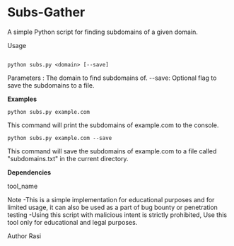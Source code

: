 # Subs-Gather

A simple Python script for finding subdomains of a given domain.

Usage
```

python subs.py <domain> [--save]
```

Parameters
<domain>: The domain to find subdomains of.
--save: Optional flag to save the subdomains to a file.

**Examples**

```
python subs.py example.com
```
This command will print the subdomains of example.com to the console.

```
python subs.py example.com --save
```
This command will save the subdomains of example.com to a file called "subdomains.txt" in the current directory.

**Dependencies**

tool_name

Note
-This is a simple implementation for educational purposes and for limited usage, it can also be used as a part of bug bounty or penetration testing
-Using this script with malicious intent is strictly prohibited, Use this tool only for educational and legal purposes.

Author
Rasi
